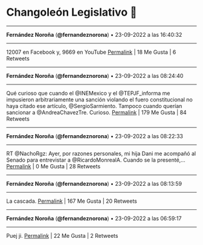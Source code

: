 # Changoleón Legislativo 🙈
*****
**Fernández Noroña** (**@fernandeznorona**) • 23-09-2022 a las 16:40:32
*****
12007 en Facebook y, 9669 en YouTube
[Permalink](https://twitter.com/fernandeznorona/status/1573472416377995265) | 18 Me Gusta | 6 Retweets
*****
**Fernández Noroña** (**@fernandeznorona**) • 23-09-2022 a las 08:24:40
*****
Qué curioso que cuando el @INEMexico y el @TEPJF_informa me impusieron arbitrariamente una sanción violando el fuero constitucional no haya citado ese artículo, @SergioSarmiento. Tampoco cuando querían sancionar a @AndreaChavezTre. Curioso.
[Permalink](https://twitter.com/fernandeznorona/status/1573347627751854080) | 179 Me Gusta | 84 Retweets
*****
**Fernández Noroña** (**@fernandeznorona**) • 23-09-2022 a las 08:22:33
*****
RT @NachoRgz: Ayer, por razones personales, mi hija Dani me acompañó al Senado para entrevistar a @RicardoMonrealA. Cuando se la presenté,…
[Permalink](https://twitter.com/fernandeznorona/status/1573347094282240000) | 0 Me Gusta | 28 Retweets
*****
**Fernández Noroña** (**@fernandeznorona**) • 23-09-2022 a las 08:13:59
*****
La cascada.
[Permalink](https://twitter.com/fernandeznorona/status/1573344940876251136) | 167 Me Gusta | 20 Retweets
*****
**Fernández Noroña** (**@fernandeznorona**) • 23-09-2022 a las 06:59:17
*****
Puej ji.
[Permalink](https://twitter.com/fernandeznorona/status/1573326140055355393) | 22 Me Gusta | 2 Retweets